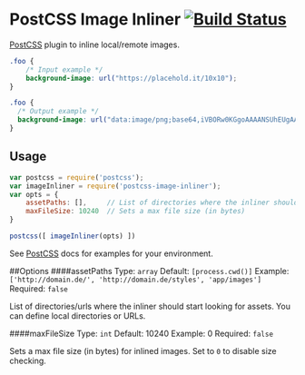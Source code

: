 # PostCSS Image Inliner [![Build Status][ci-img]][ci]

[PostCSS] plugin to inline local/remote images.

[PostCSS]: https://github.com/postcss/postcss
[ci-img]:  https://travis-ci.org/bezoerb/postcss-image-inliner.svg
[ci]:      https://travis-ci.org/bezoerb/postcss-image-inliner

```css
.foo {
    /* Input example */
    background-image: url("https://placehold.it/10x10");
}
```

```css
.foo {
  /* Output example */
  background-image: url("data:image/png;base64,iVBORw0KGgoAAAANSUhEUgAAAAo ... ORK5CYII=");
}
```

## Usage

```js
var postcss = require('postcss');
var imageInliner = require('postcss-image-inliner');
var opts = {
    assetPaths: [],     // List of directories where the inliner should look for assets
    maxFileSize: 10240  // Sets a max file size (in bytes)
}

postcss([ imageInliner(opts) ])
```

See [PostCSS] docs for examples for your environment.

##Options
####assetPaths
Type: `array` 
Default: `[process.cwd()]` 
Example: `['http://domain.de/', 'http://domain.de/styles', 'app/images']` 
Required: `false`

List of directories/urls where the inliner should start looking for assets. 
You can define local directories or URLs.


####maxFileSize
Type: `int` 
Default: 10240 
Example: 0 
Required: `false`

Sets a max file size (in bytes) for inlined images. Set to `0` to disable size checking.
